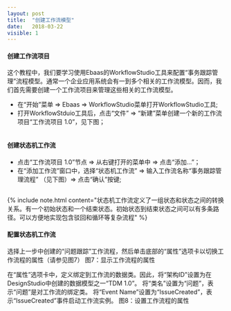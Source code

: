 ```yaml
---
layout: post
title:  "创建工作流模型"
date:   2018-03-22
visible: 1
---
```


#### 创建工作流项目

这个教程中，我们要学习使用Ebaas的WorkflowStudio工具来配置“事务跟踪管理”流程模型。通常一个企业应用系统会有一到多个相关的工作流模型。因而，我们首先需要创建一个工作流项目来管理这些相关的工作流模型。

* 在“开始”菜单 => Ebaas => WorkflowStudio菜单打开WorkflowStudio工具;
* 打开WorkflowStduio工具后，点击“文件” => “新建”菜单创建一个新的工作流项目“工作流项目 1.0”，见下图；

<img src="{{'/assets/img/2018-3-22-创建工作流项目.png' | prepend: site.baseurl }}" alt="">

#### 创建状态机工作流

* 点击“工作流项目 1.0”节点 => 从右键打开的菜单中 => 点击“添加...”；
* 在“添加工作流”窗口中，选择“状态机工作流” => 输入工作流名称“事务跟踪管理流程” （见下图）=> 点击“确认”按键;

<img src="{{'/assets/img/2018-3-22-创建状态机工作流.png' | prepend: site.baseurl }}" alt="">

{% include note.html content="状态机工作流定义了一组状态和状态之间的转换关系。有一个初始状态和一个结束状态。初始状态到结束状态之间可以有多条路径。可以方便地实现包含驳回和循环等复杂流程" %}

#### 配置状态机工作流

选择上一步中创建的“问题跟踪”工作流程，然后单击底部的“属性”选项卡以切换工作流程的属性（请参见图7）
图7：显示工作流程的属性

在“属性”选项卡中，定义绑定到工作流的数据类。因此，将“架构ID”设置为在DesignStudio中创建的数据模型之一“TDM 1.0”。
将“类名”设置为“问题”，表示“问题”是对工作流的绑定类。
将“Event Name”设置为“IssueCreated”，表示“IssueCreated”事件启动工作流实例。
图8：设置工作流程的属性


